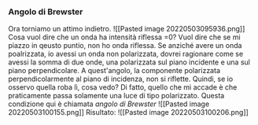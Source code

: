 ### Angolo di Brewster
Ora torniamo un attimo indietro.
![[Pasted image 20220503095936.png]]
Cosa vuol dire che un onda ha intensità riflessa =0? Vuol dire che se mi piazzo in qeusto puntio, non ho onda riflessa.
Se anziché avere un onda poalrizzata, io avessi un onda non polarizzata, dovrei ragionare come se avessi la somma di due onde, una polarizzata sul piano incidente e una sul piano perpendicolare. A quest'angolo, la componente polarizzata perpendicolarmente al piano di incidenza, non si riflette. Quindi, se io osservo quella roba lì, cosa vedo?
Di fatto, quello che mi accade è che praticamente passa solamente una luce di tipo polarizzato.
Questa condizione qui è chiamata _angolo di Brewster_
![[Pasted image 20220503100155.png]]
Risultato:
![[Pasted image 20220503100206.png]]
